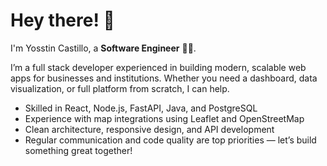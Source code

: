 # Hey there! 👋
I'm Yosstin Castillo, a **Software Engineer** 👨‍💻.

I’m a full stack developer experienced in building modern, scalable web apps for businesses and institutions. Whether you need a dashboard, data visualization, or full platform from scratch, I can help.

- Skilled in React, Node.js, FastAPI, Java, and PostgreSQL
- Experience with map integrations using Leaflet and OpenStreetMap
- Clean architecture, responsive design, and API development
- Regular communication and code quality are top priorities — let’s build something great together!
